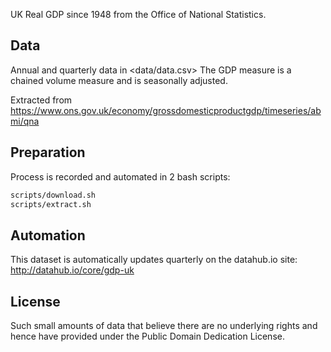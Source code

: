 UK Real GDP since 1948 from the Office of National Statistics.

## Data

Annual and quarterly data in <data/data.csv> The GDP measure is a chained volume measure and is
seasonally adjusted.

Extracted from https://www.ons.gov.uk/economy/grossdomesticproductgdp/timeseries/abmi/qna

## Preparation 

Process is recorded and automated in 2 bash scripts:
```bash
scripts/download.sh
scripts/extract.sh
```

## Automation

This dataset is automatically updates quarterly on the datahub.io site: http://datahub.io/core/gdp-uk

## License

Such small amounts of data that believe there are no underlying rights and
hence have provided under the Public Domain Dedication License.